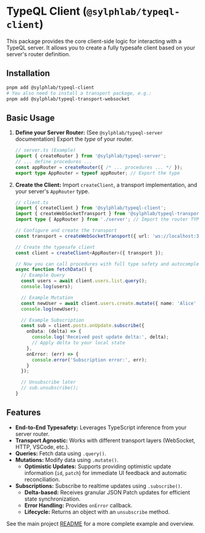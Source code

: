# TypeQL Client (`@sylphlab/typeql-client`)

This package provides the core client-side logic for interacting with a TypeQL server. It allows you to create a fully typesafe client based on your server's router definition.

## Installation

```bash
pnpm add @sylphlab/typeql-client
# You also need to install a transport package, e.g.:
pnpm add @sylphlab/typeql-transport-websocket
```

## Basic Usage

1.  **Define your Server Router:** (See `@sylphlab/typeql-server` documentation) Export the *type* of your router.

    ```typescript
    // server.ts (Example)
    import { createRouter } from '@sylphlab/typeql-server';
    // ... define procedures ...
    const appRouter = createRouter({ /* ... procedures ... */ });
    export type AppRouter = typeof appRouter; // Export the type
    ```

2.  **Create the Client:** Import `createClient`, a transport implementation, and your server's `AppRouter` type.

    ```typescript
    // client.ts
    import { createClient } from '@sylphlab/typeql-client';
    import { createWebSocketTransport } from '@sylphlab/typeql-transport-websocket'; // Choose your transport
    import type { AppRouter } from './server'; // Import the router TYPE

    // Configure and create the transport
    const transport = createWebSocketTransport({ url: 'ws://localhost:3000' });

    // Create the typesafe client
    const client = createClient<AppRouter>({ transport });

    // Now you can call procedures with full type safety and autocompletion!
    async function fetchData() {
      // Example Query
      const users = await client.users.list.query();
      console.log(users);

      // Example Mutation
      const newUser = await client.users.create.mutate({ name: 'Alice' });
      console.log(newUser);

      // Example Subscription
      const sub = client.posts.onUpdate.subscribe({
        onData: (delta) => {
          console.log('Received post update delta:', delta);
          // Apply delta to your local state
        },
        onError: (err) => {
          console.error('Subscription error:', err);
        }
      });

      // Unsubscribe later
      // sub.unsubscribe();
    }
    ```

## Features

*   **End-to-End Typesafety:** Leverages TypeScript inference from your server router.
*   **Transport Agnostic:** Works with different transport layers (WebSocket, HTTP, VSCode, etc.).
*   **Queries:** Fetch data using `.query()`.
*   **Mutations:** Modify data using `.mutate()`.
    *   **Optimistic Updates:** Supports providing optimistic update information (`id`, `patch`) for immediate UI feedback and automatic reconciliation.
*   **Subscriptions:** Subscribe to realtime updates using `.subscribe()`.
    *   **Delta-based:** Receives granular JSON Patch updates for efficient state synchronization.
    *   **Error Handling:** Provides `onError` callback.
    *   **Lifecycle:** Returns an object with an `unsubscribe` method.

See the main project [README](../../README.md) for a more complete example and overview.